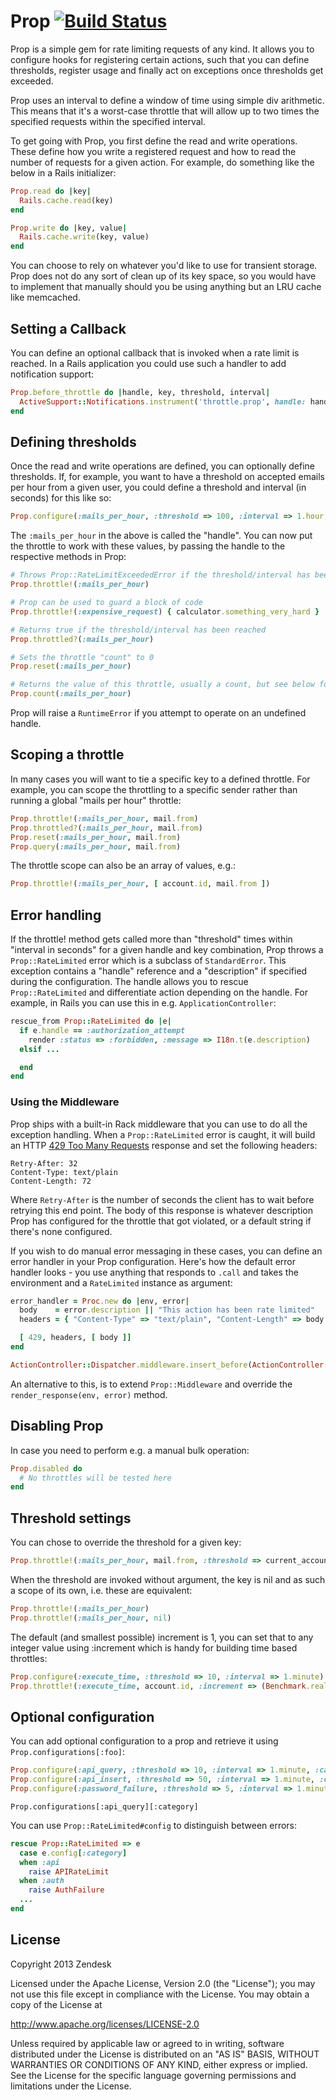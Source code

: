 
# Prop [![Build Status](https://secure.travis-ci.org/zendesk/prop.png)](http://travis-ci.org/zendesk/prop)

Prop is a simple gem for rate limiting requests of any kind. It allows you to configure hooks for registering certain actions, such that you can define thresholds, register usage and finally act on exceptions once thresholds get exceeded.

Prop uses an interval to define a window of time using simple div arithmetic. This means that it's a worst-case throttle that will allow up to two times the specified requests within the specified interval.

To get going with Prop, you first define the read and write operations. These define how you write a registered request and how to read the number of requests for a given action. For example, do something like the below in a Rails initializer:

```ruby
Prop.read do |key|
  Rails.cache.read(key)
end

Prop.write do |key, value|
  Rails.cache.write(key, value)
end
```

You can choose to rely on whatever you'd like to use for transient storage. Prop does not do any sort of clean up of its key space, so you would have to implement that manually should you be using anything but an LRU cache like memcached.

## Setting a Callback

You can define an optional callback that is invoked when a rate limit is reached. In a Rails application you could use such a handler to add notification support:

```ruby
Prop.before_throttle do |handle, key, threshold, interval|
  ActiveSupport::Notifications.instrument('throttle.prop', handle: handle, key: key, threshold: threshold, interval: interval)
end
```

## Defining thresholds

Once the read and write operations are defined, you can optionally define thresholds. If, for example, you want to have a threshold on accepted emails per hour from a given user, you could define a threshold and interval (in seconds) for this like so:

```ruby
Prop.configure(:mails_per_hour, :threshold => 100, :interval => 1.hour, :description => "Mail rate limit exceeded")
```

The `:mails_per_hour` in the above is called the "handle". You can now put the throttle to work with these values, by passing the handle to the respective methods in Prop:

```ruby
# Throws Prop::RateLimitExceededError if the threshold/interval has been reached
Prop.throttle!(:mails_per_hour)

# Prop can be used to guard a block of code
Prop.throttle!(:expensive_request) { calculator.something_very_hard }

# Returns true if the threshold/interval has been reached
Prop.throttled?(:mails_per_hour)

# Sets the throttle "count" to 0
Prop.reset(:mails_per_hour)

# Returns the value of this throttle, usually a count, but see below for more
Prop.count(:mails_per_hour)
```

Prop will raise a `RuntimeError` if you attempt to operate on an undefined handle.

## Scoping a throttle

In many cases you will want to tie a specific key to a defined throttle. For example, you can scope the throttling to a specific sender rather than running a global "mails per hour" throttle:

```ruby
Prop.throttle!(:mails_per_hour, mail.from)
Prop.throttled?(:mails_per_hour, mail.from)
Prop.reset(:mails_per_hour, mail.from)
Prop.query(:mails_per_hour, mail.from)
```

The throttle scope can also be an array of values, e.g.:

```ruby
Prop.throttle!(:mails_per_hour, [ account.id, mail.from ])
```

## Error handling

If the throttle! method gets called more than "threshold" times within "interval in seconds" for a given handle and key combination, Prop throws a `Prop::RateLimited` error which is a subclass of `StandardError`. This exception contains a "handle" reference and a "description" if specified during the configuration. The handle allows you to rescue `Prop::RateLimited` and differentiate action depending on the handle. For example, in Rails you can use this in e.g. `ApplicationController`:

```ruby
rescue_from Prop::RateLimited do |e|
  if e.handle == :authorization_attempt
    render :status => :forbidden, :message => I18n.t(e.description)
  elsif ...

  end
end
```

### Using the Middleware

Prop ships with a built-in Rack middleware that you can use to do all the exception handling. When a `Prop::RateLimited` error is caught, it will build an HTTP [429 Too Many Requests](http://tools.ietf.org/html/draft-nottingham-http-new-status-02#section-4) response and set the following headers:

    Retry-After: 32
    Content-Type: text/plain
    Content-Length: 72

Where `Retry-After` is the number of seconds the client has to wait before retrying this end point. The body of this response is whatever description Prop has configured for the throttle that got violated, or a default string if there's none configured.

If you wish to do manual error messaging in these cases, you can define an error handler in your Prop configuration. Here's how the default error handler looks - you use anything that responds to `.call` and takes the environment and a `RateLimited` instance as argument:

```ruby
error_handler = Proc.new do |env, error|
  body    = error.description || "This action has been rate limited"
  headers = { "Content-Type" => "text/plain", "Content-Length" => body.size, "Retry-After" => error.retry_after }

  [ 429, headers, [ body ]]
end

ActionController::Dispatcher.middleware.insert_before(ActionController::ParamsParser, :error_handler => error_handler)
```

An alternative to this, is to extend `Prop::Middleware` and override the `render_response(env, error)` method.

## Disabling Prop

In case you need to perform e.g. a manual bulk operation:

```ruby
Prop.disabled do
  # No throttles will be tested here
end
```

## Threshold settings

You can chose to override the threshold for a given key:

```ruby
Prop.throttle!(:mails_per_hour, mail.from, :threshold => current_account.mail_throttle_threshold)
```

When the threshold are invoked without argument, the key is nil and as such a scope of its own, i.e. these are equivalent:

```ruby
Prop.throttle!(:mails_per_hour)
Prop.throttle!(:mails_per_hour, nil)
```

The default (and smallest possible) increment is 1, you can set that to any integer value using :increment which is handy for building time based throttles:

```ruby
Prop.configure(:execute_time, :threshold => 10, :interval => 1.minute)
Prop.throttle!(:execute_time, account.id, :increment => (Benchmark.realtime { execute }).to_i)
```

## Optional configuration

You can add optional configuration to a prop and retrieve it using `Prop.configurations[:foo]`:

```ruby
Prop.configure(:api_query, :threshold => 10, :interval => 1.minute, :category => :api)
Prop.configure(:api_insert, :threshold => 50, :interval => 1.minute, :category => :api)
Prop.configure(:password_failure, :threshold => 5, :interval => 1.minute, :category => :auth)
```

```
Prop.configurations[:api_query][:category]
```

You can use `Prop::RateLimited#config` to distinguish between errors:

```ruby
rescue Prop::RateLimited => e
  case e.config[:category]
  when :api
    raise APIRateLimit
  when :auth
    raise AuthFailure
  ...
end 
```

## License

Copyright 2013 Zendesk

Licensed under the Apache License, Version 2.0 (the "License"); you may not use this file except in compliance with the License.
You may obtain a copy of the License at

http://www.apache.org/licenses/LICENSE-2.0

Unless required by applicable law or agreed to in writing, software distributed under the License is distributed on an "AS IS" BASIS, WITHOUT WARRANTIES OR CONDITIONS OF ANY KIND, either express or implied. See the License for the specific language governing permissions and limitations under the License.

